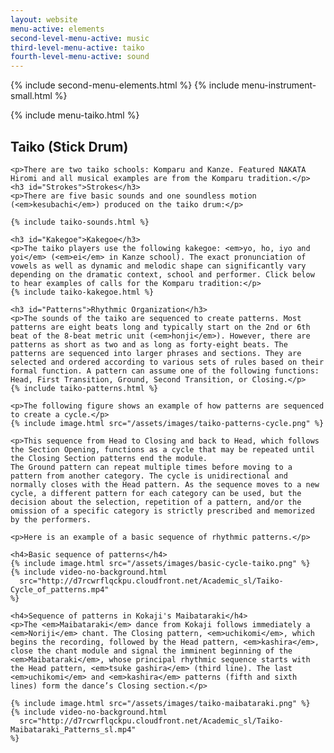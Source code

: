 ```yaml
---
layout: website
menu-active: elements
second-level-menu-active: music
third-level-menu-active: taiko
fourth-level-menu-active: sound
---
```


{% include second-menu-elements.html %}
{% include menu-instrument-small.html %}

<main class="page-content"><div class="wrapper sidebar-contents">
  <aside class="sidebar-contents__table">
    {% include menu-taiko.html %}
  </aside>
  <section class="sidebar-contents__section">
  <div class="text-container">
    <h2 id="Taiko">Taiko (Stick Drum)</h2>

    <p>There are two taiko schools: Komparu and Kanze. Featured NAKATA Hiromi and all musical examples are from the Komparu tradition.</p>
    <h3 id="Strokes">Strokes</h3>
    <p>There are five basic sounds and one soundless motion (<em>kesubachi</em>) produced on the taiko drum:</p>

    {% include taiko-sounds.html %}

    <h3 id="Kakegoe">Kakegoe</h3>
    <p>The taiko players use the following kakegoe: <em>yo, ho, iyo and yoi</em> (<em>ei</em> in Kanze school). The exact pronunciation of vowels as well as dynamic and melodic shape can significantly vary depending on the dramatic context, school and performer. Click below to hear examples of calls for the Komparu tradition:</p>
    {% include taiko-kakegoe.html %}

    <h3 id="Patterns">Rhythmic Organization</h3>
    <p>The sounds of the taiko are sequenced to create patterns. Most patterns are eight beats long and typically start on the 2nd or 6th beat of the 8-beat metric unit (<em>honji</em>). However, there are patterns as short as two and as long as forty-eight beats. The patterns are sequenced into larger phrases and sections. They are selected and ordered according to various sets of rules based on their formal function. A pattern can assume one of the following functions: Head, First Transition, Ground, Second Transition, or Closing.</p>
    {% include taiko-patterns.html %}

    <p>The following figure shows an example of how patterns are sequenced to create a cycle.</p>
    {% include image.html src="/assets/images/taiko-patterns-cycle.png" %}

    <p>This sequence from Head to Closing and back to Head, which follows the Section Opening, functions as a cycle that may be repeated until the Closing Section patterns end the module.
    The Ground pattern can repeat multiple times before moving to a pattern from another category. The cycle is unidirectional and normally closes with the Head pattern. As the sequence moves to a new cycle, a different pattern for each category can be used, but the decision about the selection, repetition of a pattern, and/or the omission of a specific category is strictly prescribed and memorized by the performers.
</p>

    <p>Here is an example of a basic sequence of rhythmic patterns.</p>

    <h4>Basic sequence of patterns</h4>
    {% include image.html src="/assets/images/basic-cycle-taiko.png" %}
    {% include video-no-background.html
      src="http://d7rcwrflqckpu.cloudfront.net/Academic_sl/Taiko-Cycle_of_patterns.mp4"
    %}

    <h4>Sequence of patterns in Kokaji's Maibataraki</h4>
    <p>The <em>Maibataraki</em> dance from Kokaji follows immediately a <em>Noriji</em> chant. The Closing pattern, <em>uchikomi</em>, which begins the recording, followed by the Head pattern, <em>kashira</em>, close the chant module and signal the imminent beginning of the <em>Maibataraki</em>, whose principal rhythmic sequence starts with the Head pattern, <em>tsuke gashira</em> (third line). The last <em>uchikomi</em> and <em>kashira</em> patterns (fifth and sixth lines) form the dance’s Closing section.</p>

    {% include image.html src="/assets/images/taiko-maibataraki.png" %}
    {% include video-no-background.html
      src="http://d7rcwrflqckpu.cloudfront.net/Academic_sl/Taiko-Maibataraki_Patterns_sl.mp4"
    %}

  </div>
  </section>
  </div>
</main>
